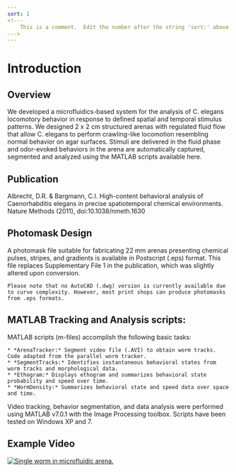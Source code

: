 ```yaml
---
sort: 1 
<!---
	This is a comment.  Edit the number after the string 'sort:' above to set the order of appearance of the files on the webpage
--->
---
```


# Introduction
## Overview
We developed a microfluidics-based system for the analysis of C. elegans locomotory behavior in response to defined spatial and temporal stimulus patterns. We designed 2 x 2 cm structured arenas with regulated fluid flow that allow C. elegans to perform crawling-like locomotion resembling normal behavior on agar surfaces. Stimuli are delivered in the fluid phase and odor-evoked behaviors in the arena are automatically captured, segmented and analyzed using the MATLAB scripts available here. 

## Publication
Albrecht, D.R. & Bargmann, C.I. High-content behavioral analysis of Caenorhabditis elegans in precise spatiotemporal chemical environments. Nature Methods (2011), doi:10.1038/nmeth.1630

## Photomask Design
A photomask file suitable for fabricating 22 mm arenas presenting chemical pulses, stripes, and gradients is available in Postscript (.eps) format. This file replaces Supplementary File 1 in the publication, which was slightly altered upon conversion. 

```caution
Please note that no AutoCAD (.dwg) version is currently available due to curve complexity. However, most print shops can produce photomasks from .eps formats. 
```

## MATLAB Tracking and Analysis scripts:
MATLAB scripts (m-files) accomplish the following basic tasks:

    * *ArenaTracker:* Segment video file (.AVI) to obtain worm tracks. Code adapted from the parallel worm tracker.
    * *SegmentTracks:* Identifies instantaneous behavioral states from worm tracks and morphological data.
    * *Ethogram:* Displays ethogram and summarizes behavioral state probability and speed over time.
    * *WormDensity:* Summarizes behavioral state and speed data over space and time.

Video tracking, behavior segmentation, and data analysis were performed using MATLAB v7.0.1 with the Image Processing toolbox. Scripts have been tested on Windows XP and 7. 

## Example Video
[![Single worm in microfluidic arena.](https://i.vimeocdn.com/video/136180805.jpg?mw=900&mh=675&q=70)](https://player.vimeo.com/video/21194888/ "Single Worm in microfluidic arena")





